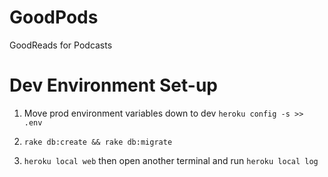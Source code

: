 # GoodPods
GoodReads for Podcasts

# Dev Environment Set-up

1. Move prod environment variables down to dev
  `heroku config -s >> .env`

2. `rake db:create && rake db:migrate`

3. `heroku local web` then open another terminal and run `heroku local log`



